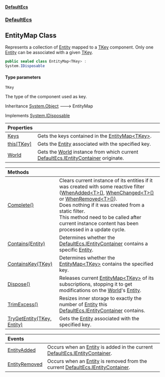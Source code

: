 #### [DefaultEcs](DefaultEcs.md 'DefaultEcs')
### [DefaultEcs](DefaultEcs.md#DefaultEcs 'DefaultEcs')

## EntityMap<TKey> Class

Represents a collection of [Entity](Entity.md 'DefaultEcs.Entity') mapped to a [TKey](EntityMap_TKey_.md#DefaultEcs.EntityMap_TKey_.TKey 'DefaultEcs.EntityMap<TKey>.TKey') component. Only one [Entity](Entity.md 'DefaultEcs.Entity') can be associated with a given [TKey](EntityMap_TKey_.md#DefaultEcs.EntityMap_TKey_.TKey 'DefaultEcs.EntityMap<TKey>.TKey').

```csharp
public sealed class EntityMap<TKey> :
System.IDisposable
```
#### Type parameters

<a name='DefaultEcs.EntityMap_TKey_.TKey'></a>

`TKey`

The type of the component used as key.

Inheritance [System.Object](https://docs.microsoft.com/en-us/dotnet/api/System.Object 'System.Object') &#129106; EntityMap<TKey>

Implements [System.IDisposable](https://docs.microsoft.com/en-us/dotnet/api/System.IDisposable 'System.IDisposable')

| Properties | |
| :--- | :--- |
| [Keys](EntityMap_TKey_.Keys.md 'DefaultEcs.EntityMap<TKey>.Keys') | Gets the keys contained in the [EntityMap&lt;TKey&gt;](EntityMap_TKey_.md 'DefaultEcs.EntityMap<TKey>'). |
| [this[TKey]](EntityMap_TKey_.this[TKey].md 'DefaultEcs.EntityMap<TKey>.this[TKey]') | Gets the [Entity](Entity.md 'DefaultEcs.Entity') associated with the specified key. |
| [World](EntityMap_TKey_.World.md 'DefaultEcs.EntityMap<TKey>.World') | Gets the [World](World.md 'DefaultEcs.World') instance from which current [DefaultEcs.IEntityContainer](https://docs.microsoft.com/en-us/dotnet/api/DefaultEcs.IEntityContainer 'DefaultEcs.IEntityContainer') originate. |

| Methods | |
| :--- | :--- |
| [Complete()](EntityMap_TKey_.Complete().md 'DefaultEcs.EntityMap<TKey>.Complete()') | Clears current instance of its entities if it was created with some reactive filter ([WhenAdded&lt;T&gt;()](EntityQueryBuilder.WhenAdded_T_().md 'DefaultEcs.EntityQueryBuilder.WhenAdded<T>()'), [WhenChanged&lt;T&gt;()](EntityQueryBuilder.WhenChanged_T_().md 'DefaultEcs.EntityQueryBuilder.WhenChanged<T>()') or [WhenRemoved&lt;T&gt;()](EntityQueryBuilder.WhenRemoved_T_().md 'DefaultEcs.EntityQueryBuilder.WhenRemoved<T>()')).<br/>Does nothing if it was created from a static filter.<br/>This method need to be called after current instance content has been processed in a update cycle. |
| [Contains(Entity)](EntityMap_TKey_.Contains(Entity).md 'DefaultEcs.EntityMap<TKey>.Contains(DefaultEcs.Entity)') | Determines whether the [DefaultEcs.IEntityContainer](https://docs.microsoft.com/en-us/dotnet/api/DefaultEcs.IEntityContainer 'DefaultEcs.IEntityContainer') contains a specific [Entity](Entity.md 'DefaultEcs.Entity'). |
| [ContainsKey(TKey)](EntityMap_TKey_.ContainsKey(TKey).md 'DefaultEcs.EntityMap<TKey>.ContainsKey(TKey)') | Determines whether the [EntityMap&lt;TKey&gt;](EntityMap_TKey_.md 'DefaultEcs.EntityMap<TKey>') contains the specified key. |
| [Dispose()](EntityMap_TKey_.Dispose().md 'DefaultEcs.EntityMap<TKey>.Dispose()') | Releases current [EntityMap&lt;TKey&gt;](EntityMap_TKey_.md 'DefaultEcs.EntityMap<TKey>') of its subscriptions, stopping it to get modifications on the [World](World.md 'DefaultEcs.World')'s [Entity](Entity.md 'DefaultEcs.Entity'). |
| [TrimExcess()](EntityMap_TKey_.TrimExcess().md 'DefaultEcs.EntityMap<TKey>.TrimExcess()') | Resizes inner storage to exactly the number of [Entity](Entity.md 'DefaultEcs.Entity') this [DefaultEcs.IEntityContainer](https://docs.microsoft.com/en-us/dotnet/api/DefaultEcs.IEntityContainer 'DefaultEcs.IEntityContainer') contains. |
| [TryGetEntity(TKey, Entity)](EntityMap_TKey_.TryGetEntity(TKey,Entity).md 'DefaultEcs.EntityMap<TKey>.TryGetEntity(TKey, DefaultEcs.Entity)') | Gets the [Entity](Entity.md 'DefaultEcs.Entity') associated with the specified key. |

| Events | |
| :--- | :--- |
| [EntityAdded](EntityMap_TKey_.EntityAdded.md 'DefaultEcs.EntityMap<TKey>.EntityAdded') | Occurs when an [Entity](Entity.md 'DefaultEcs.Entity') is added in the current [DefaultEcs.IEntityContainer](https://docs.microsoft.com/en-us/dotnet/api/DefaultEcs.IEntityContainer 'DefaultEcs.IEntityContainer'). |
| [EntityRemoved](EntityMap_TKey_.EntityRemoved.md 'DefaultEcs.EntityMap<TKey>.EntityRemoved') | Occurs when an [Entity](Entity.md 'DefaultEcs.Entity') is removed from the current [DefaultEcs.IEntityContainer](https://docs.microsoft.com/en-us/dotnet/api/DefaultEcs.IEntityContainer 'DefaultEcs.IEntityContainer'). |
